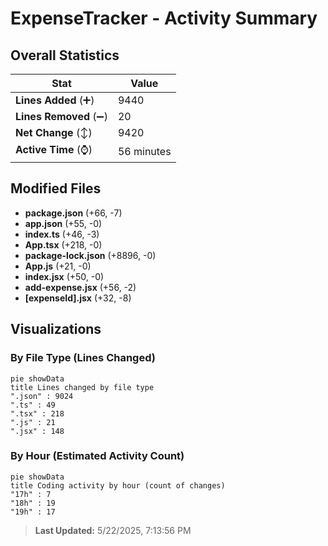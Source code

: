 # ExpenseTracker - Activity Summary 

## Overall Statistics

| Stat                   | Value                                                             |
| ---------------------- | ----------------------------------------------------------------- |
| **Lines Added** (➕)   | 9440                                          |
| **Lines Removed** (➖) | 20                                        |
| **Net Change** (↕)    | 9420                |
| **Active Time** (⌚)   | 56 minutes |


## Modified Files
- **package.json** (+66, -7)
- **app.json** (+55, -0)
- **index.ts** (+46, -3)
- **App.tsx** (+218, -0)
- **package-lock.json** (+8896, -0)
- **App.js** (+21, -0)
- **index.jsx** (+50, -0)
- **add-expense.jsx** (+56, -2)
- **[expenseId].jsx** (+32, -8)

## Visualizations

### By File Type (Lines Changed)

```mermaid
pie showData
title Lines changed by file type
".json" : 9024
".ts" : 49
".tsx" : 218
".js" : 21
".jsx" : 148
```

### By Hour (Estimated Activity Count)

```mermaid
pie showData
title Coding activity by hour (count of changes)
"17h" : 7
"18h" : 19
"19h" : 17
```


> **Last Updated:** 5/22/2025, 7:13:56 PM